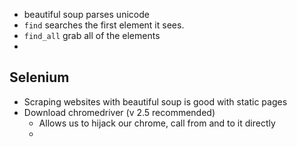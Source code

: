- beautiful soup parses unicode
- ```find``` searches the first element it sees.
- ```find_all``` grab all of the elements
-

## Selenium
- Scraping websites with beautiful soup is good with static pages
- Download chromedriver (v 2.5 recommended)
  - Allows us to hijack our chrome, call from and to it directly
  - 
